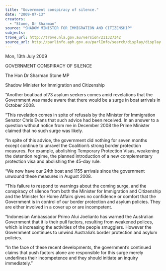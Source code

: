 ```yaml
---
title: "Government conspiracy of silence."
date: "2009-07-13"
creators:
  - "Stone, Dr Sharman"
source: "SHADOW MINISTER FOR IMMIGRATION AND CITIZENSHIP"
subjects:
trove_url: http://trove.nla.gov.au/version/211327342
source_url: http://parlinfo.aph.gov.au/parlInfo/search/display/display.w3p;query=Id%3A%22media/pressrel/DW4U6%22
---
```


 

 

 Mon, 13th July 2009    

 

 GOVERNMENT CONSPIRACY OF SILENCE 

 The Hon Dr Sharman Stone MP  

 Shadow Minister for Immigration and Citizenship 

 “Another boatload of73 asylum seekers comes amid revelations that the Government  was made aware that there would be a surge in boat arrivals in October 2008.  

 “This revelation comes in spite of refusals by the Minister for Immigration Senator  Chris Evans that such advice had been received. In an answer to a question without  notice from me in December 2008 the Prime Minister claimed that no such surge  was likely.  

 “In spite of this advice, the government did nothing for seven months except continue  to unravel the Coalition’s strong border protection measures. For example,  abolishing Temporary Protection Visas, weakening the detention regime, the  planned introduction of a new complementary protection visa and abolishing the 45-day rule.  

 “We now have our 24th boat and 1155 arrivals since the government unwound these  measures in August 2008.  

 “This failure to respond to warnings about the coming surge, and the conspiracy of  silence from both the Minister for Immigration and Citizenship and the Minister for  Home Affairs gives no confidence or comfort that the Government is in control of our  border protection and asylum policies. They are either involved in a cover up or are  incompetent.  

 “Indonesian Ambassador Primo Alui Joelianto has warned the Australian  Government that it is their pull factors, resulting from weakened polices, which is  increasing the activities of the people smugglers. However the Government  continues to unwind Australia’s border protection and asylum policies.  

 “In the face of these recent developments, the government’s continued claims that  push factors alone are responsible for this surge merely underlines their  incompetence and they should initiate an inquiry immediately.”    

